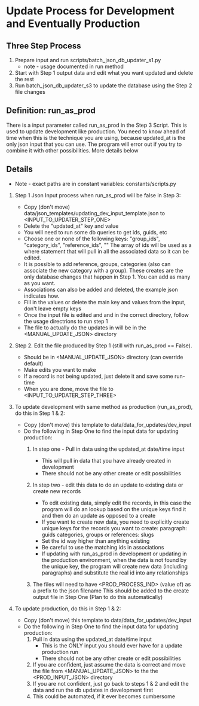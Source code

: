 # Update Process for Development and Eventually Production
## Three Step Process
1. Prepare input and run scripts/batch_json_db_updater_s1.py
    - note - usage documented in run method
2. Start with Step 1 output data and edit what you want updated and delete the rest
3. Run batch_json_db_updater_s3 to update the database using the Step 2 file changes

## Definition: run_as_prod
There is a input parameter called run_as_prod in the Step 3 Script.  This is used to update development
like production.  You need to know ahead of time when this is the technique you are using, because
updated_at is the only json input that you can use.  The program will error out if you try to combine
it with other possibilities. More details below

## Details
- Note - exact paths are in constant variables: constants/scripts.py

1. Step 1 Json Input process when run_as_prod will be false in Step 3:
    - Copy (don't move) data/json_templates/updating_dev_input_template.json to <INPUT_TO_UPDATER_STEP_ONE>
    - Delete the "updated_at" key and value
    - You will need to run some db queries to get ids, guids, etc
    - Choose one or none of the following keys: "group_ids", "category_ids", "reference_ids", ""  The array of ids will be used as a where statement that will pull in all the associated data so it can be edited.
    - It is possible to add reference, groups, categories (also can associate the new category with a group).  These creates are the only database changes that happen in Step 1.  You can add as many as you want.
    - Associations can also be added and deleted, the example json indicates how.
    - Fill in the values or delete the main key and values from the input, don't leave empty keys
    - Once the input file is edited and and in the correct directory, follow the usage directrions to run step 1
    - The file to actually do the updates in will be in the <MANUAL_UPDATE_JSON> directory

2. Step 2.  Edit the file produced by Step 1 (still with run_as_prod == False).
    - Should be in <MANUAL_UPDATE_JSON> directory (can override default)
    - Make edits you want to make
    - If a record is not being updated, just delete it and save some run-time
    - When you are done, move the file to <INPUT_TO_UPDATER_STEP_THREE>

3.  To update development with same method as production (run_as_prod), do this in Step 1 & 2:
    - Copy (don't move) this template to data/data_for_updates/dev_input
    - Do the following in Step One to find the input data for updating production:
        1. In step one - Pull in data using the updated_at date/time input
           * This will pull in data that you have already created in development
           * There should not be any other create or edit possibilities

        2. In step two - edit this data to do an update to existing data or create new records
           * To edit existing data, simply edit the records, in this case the program will do an lookup
             based on the unique keys find it and then do an update as opposed to a create
           * If you want to create new data, you need to explicitly create unique keys for the
             records you want to create:
                 paragraph: guids
                 categories, groups or references: slugs
           * Set the id way higher than anything existing
           * Be careful to use the matching ids in associations
           * If updating with run_as_prod in development or updating in the production environment,
             when the data is not found by the unique key, the program will create new data
             (including paragraphs) and substitute the real id into any relationships
        3. The files will need to have <PROD_PROCESS_IND> (value of) as a prefix to the json filename
           This should be added to the create output file in Step One (Plan to do this automatically)

4. To update production, do this in Step 1 & 2:
    - Copy (don't move) this template to data/data_for_updates/dev_input
    - Do the following in Step One to find the input data for updating production:
        1. Pull in data using the updated_at date/time input
           * This is the ONLY input you should ever have for a update production run
           * There should not be any other create or edit possibilities
        2. If you are confident, just assume the data is correct and move the file from <MANUAL_UPDATE_JSON>
           to the the <PROD_INPUT_JSON> directory
        3. If you are not confident, just go back to steps 1 & 2 and edit the data and run the db updates
           in development first
        4. This could be automated, if it ever becomes cumbersome